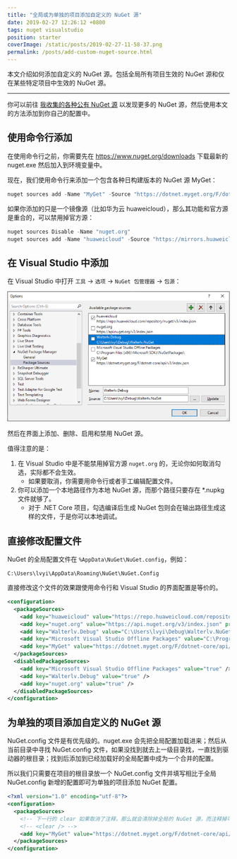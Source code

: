 ```yaml
---
title: "全局或为单独的项目添加自定义的 NuGet 源"
date: 2019-02-27 12:26:12 +0800
tags: nuget visualstudio
position: starter
coverImage: /static/posts/2019-02-27-11-58-37.png
permalink: /posts/add-custom-nuget-source.html
---
```


本文介绍如何添加自定义的 NuGet 源。包括全局所有项目生效的 NuGet 源和仅在某些特定项目中生效的 NuGet 源。

---

你可以前往 [我收集的各种公有 NuGet 源](/post/public-nuget-sources) 以发现更多的 NuGet 源，然后使用本文的方法添加到你自己的配置中。

<div id="toc"></div>

## 使用命令行添加

在使用命令行之前，你需要先在 <https://www.nuget.org/downloads> 下载最新的 nuget.exe 然后加入到环境变量中。

现在，我们使用命令行来添加一个包含各种日构建版本的 NuGet 源 MyGet：

```powershell
nuget sources add -Name "MyGet" -Source "https://dotnet.myget.org/F/dotnet-core/api/v3/index.json"
```

如果你添加的只是一个镜像源（比如华为云 huaweicloud），那么其功能和官方源是重合的，可以禁用掉官方源：

```powershell
nuget sources Disable -Name "nuget.org"
nuget sources add -Name "huaweicloud" -Source "https://mirrors.huaweicloud.com/repository/nuget/v3/index.json"
```

## 在 Visual Studio 中添加

在 Visual Studio 中打开 `工具` -> `选项` -> `NuGet 包管理器` -> `包源`：

![管理包源](/static/posts/2019-02-27-11-58-37.png)

然后在界面上添加、删除、启用和禁用 NuGet 源。

值得注意的是：

1. 在 Visual Studio 中是不能禁用掉官方源 `nuget.org` 的，无论你如何取消勾选，实际都不会生效。
    - 如果要取消，你需要用命令行或者手工编辑配置文件。
1. 你可以添加一个本地路径作为本地 NuGet 源，而那个路径只要存在 *.nupkg 文件就够了。
    - 对于 .NET Core 项目，勾选编译后生成 NuGet 包则会在输出路径生成这样的文件，于是你可以本地调试。

## 直接修改配置文件

NuGet 的全局配置文件在 `%AppData\NuGet\NuGet.config`，例如：

```
C:\Users\lvyi\AppData\Roaming\NuGet\NuGet.Config
```

直接修改这个文件的效果跟使用命令行和 Visual Studio 的界面配置是等价的。

```xml
<configuration>
  <packageSources>
    <add key="huaweicloud" value="https://repo.huaweicloud.com/repository/nuget/v3/index.json" />
    <add key="nuget.org" value="https://api.nuget.org/v3/index.json" protocolVersion="3" />
    <add key="Walterlv.Debug" value="C:\Users\lvyi\Debug\Walterlv.NuGet" />
    <add key="Microsoft Visual Studio Offline Packages" value="C:\Program Files (x86)\Microsoft SDKs\NuGetPackages\" />
    <add key="MyGet" value="https://dotnet.myget.org/F/dotnet-core/api/v3/index.json" />
  </packageSources>
  <disabledPackageSources>
    <add key="Microsoft Visual Studio Offline Packages" value="true" />
    <add key="Walterlv.Debug" value="true" />
    <add key="nuget.org" value="true" />
  </disabledPackageSources>
</configuration>
```

## 为单独的项目添加自定义的 NuGet 源

NuGet.config 文件是有优先级的。nuget.exe 会先把全局配置加载进来；然后从当前目录中寻找 NuGet.config 文件，如果没找到就去上一级目录找，一直找到驱动器的根目录；找到后添加到已经加载好的全局配置中成为一个合并的配置。

所以我们只需要在项目的根目录放一个 NuGet.config 文件并填写相比于全局 NuGet.config 新增的配置即可为单独的项目添加 NuGet 配置。

```xml
<?xml version="1.0" encoding="utf-8"?>
<configuration>
  <packageSources>
    <!-- 下一行的 clear 如果取消了注释，那么就会清除掉全局的 NuGet 源，而注释掉可以继承全局 NuGet 源，只是额外添加。 -->
    <!-- <clear /> -->
    <add key="MyGet" value="https://dotnet.myget.org/F/dotnet-core/api/v3/index.json" />
  </packageSources>
</configuration>
```


